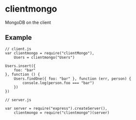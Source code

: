 # clientmongo

MongoDB on the client

## Example

    // client.js
    var clientmongo = require("clientMongo"),
        Users = clientmongo("Users")

    Users.insert({
        foo: "bar"
    }, function () {
        Users.findOne({ foo: "bar" }, function (err, person) {
            console.log(person.foo === "bar")
        })
    })

    // server.js

    var server = require("express").createServer(),
        clientmongo = require("clientmongo")(server)
